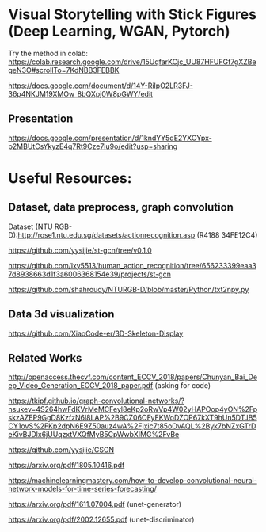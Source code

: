 # Visual Storytelling with Stick Figures (Deep Learning, WGAN, Pytorch)

Try the method in colab: https://colab.research.google.com/drive/15UqfarKCjc_UU87HFUFGf7gXZBegeN3O#scrollTo=7KdNBB3FEBBK

https://docs.google.com/document/d/14Y-RiIpO2LR3FJ-36p4NKJM19XMOw_8bQXpj0W8pGWY/edit

## Presentation

https://docs.google.com/presentation/d/1kndYY5dE2YXOYpx-p2MBUtCsYkyzE4q7Rt9Cze7lu9o/edit?usp=sharing

# Useful Resources:

## Dataset, data preprocess, graph convolution
Dataset (NTU RGB-D):http://rose1.ntu.edu.sg/datasets/actionrecognition.asp (R4188 34FE12C4)

https://github.com/yysijie/st-gcn/tree/v0.1.0

https://github.com/lxy5513/human_action_recognition/tree/656233399eaa37d8938663d1f3a6006368154e39/projects/st-gcn

https://github.com/shahroudy/NTURGB-D/blob/master/Python/txt2npy.py

## Data 3d visualization
https://github.com/XiaoCode-er/3D-Skeleton-Display

## Related Works
http://openaccess.thecvf.com/content_ECCV_2018/papers/Chunyan_Bai_Deep_Video_Generation_ECCV_2018_paper.pdf (asking for code)

https://tkipf.github.io/graph-convolutional-networks/?nsukey=4S264hwFdKVrMeMCFeyl8eKp2oRwVp4W02yHAPOop4yON%2FpskzAZEP9GgD8KzfzN6l8LAP%2B9CZ06OFyFKWoDZOP67kXT9hUn5DTJB5CY1ovS%2FKp2dpN6E9Z50auz4wA%2Fjxic7t85oOvAQL%2Byk7bNZxGTrDeKivBJDlx6jUUqzxtVXQfMyB5CpWwbXIMG%2FvBe

https://github.com/yysijie/CSGN

https://arxiv.org/pdf/1805.10416.pdf

https://machinelearningmastery.com/how-to-develop-convolutional-neural-network-models-for-time-series-forecasting/

https://arxiv.org/pdf/1611.07004.pdf (unet-generator)

https://arxiv.org/pdf/2002.12655.pdf (unet-discriminator)










